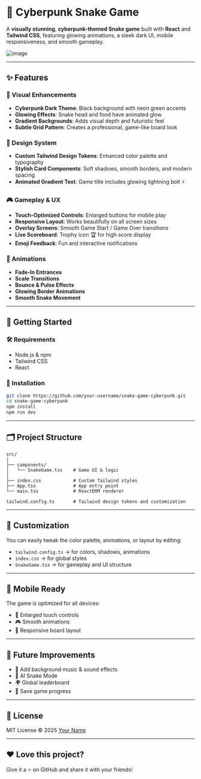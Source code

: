 # 🐍 Cyberpunk Snake Game

A **visually stunning**, **cyberpunk-themed Snake game** built with **React** and **Tailwind CSS**, featuring glowing animations, a sleek dark UI, mobile responsiveness, and smooth gameplay.

![image](https://github.com/user-attachments/assets/818453ff-3e32-42f0-950c-47abc7ed4594)


---

## ✨ Features

### 🎨 Visual Enhancements
- **Cyberpunk Dark Theme**: Black background with neon green accents
- **Glowing Effects**: Snake head and food have animated glow
- **Gradient Backgrounds**: Adds visual depth and futuristic feel
- **Subtle Grid Pattern**: Creates a professional, game-like board look

### 🧩 Design System
- **Custom Tailwind Design Tokens**: Enhanced color palette and typography
- **Stylish Card Components**: Soft shadows, smooth borders, and modern spacing
- **Animated Gradient Text**: Game title includes glowing lightning bolt ⚡

### 🎮 Gameplay & UX
- **Touch-Optimized Controls**: Enlarged buttons for mobile play
- **Responsive Layout**: Works beautifully on all screen sizes
- **Overlay Screens**: Smooth Game Start / Game Over transitions
- **Live Scoreboard**: Trophy icon 🏆 for high score display
- **Emoji Feedback**: Fun and interactive notifications

### 🌟 Animations
- **Fade-In Entrances**
- **Scale Transitions**
- **Bounce & Pulse Effects**
- **Glowing Border Animations**
- **Smooth Snake Movement**

---

## 🚀 Getting Started

### 🛠️ Requirements
- Node.js & npm
- Tailwind CSS
- React

### 🧪 Installation

```bash
git clone https://github.com/your-username/snake-game-cyberpunk.git
cd snake-game-cyberpunk
npm install
npm run dev
````

---

## 🗂️ Project Structure

```
src/
│
├── components/
│   └── SnakeGame.tsx    # Game UI & logic
│
├── index.css            # Custom Tailwind styles
├── App.tsx              # App entry point
└── main.tsx             # ReactDOM renderer

tailwind.config.ts       # Tailwind design tokens and customization
```

---

## 🔧 Customization

You can easily tweak the color palette, animations, or layout by editing:

* `tailwind.config.ts` → for colors, shadows, animations
* `index.css` → for global styles
* `SnakeGame.tsx` → for gameplay and UI structure

---

## 📱 Mobile Ready

The game is optimized for all devices:

* 📲 Enlarged touch controls
* 🎮 Smooth animations
* 🧠 Responsive board layout

---

## 🏁 Future Improvements

* 🎼 Add background music & sound effects
* 🧠 AI Snake Mode
* 🌍 Global leaderboard
* 💾 Save game progress

---

## 📃 License

MIT License © 2025 [Your Name](https://github.com/your-username)

---

## ❤️ Love this project?

Give it a ⭐ on GitHub and share it with your friends!
